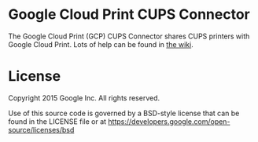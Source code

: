 # Google Cloud Print CUPS Connector
The Google Cloud Print (GCP) CUPS Connector shares CUPS printers with Google Cloud Print. Lots of help can be found in [the wiki](https://github.com/google/cups-connector/wiki).

# License
Copyright 2015 Google Inc. All rights reserved.

Use of this source code is governed by a BSD-style
license that can be found in the LICENSE file or at
https://developers.google.com/open-source/licenses/bsd
